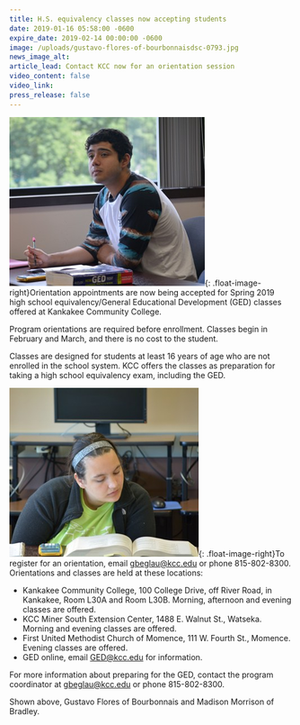 ```yaml
---
title: H.S. equivalency classes now accepting students
date: 2019-01-16 05:58:00 -0600
expire_date: 2019-02-14 00:00:00 -0600
image: /uploads/gustavo-flores-of-bourbonnaisdsc-0793.jpg
news_image_alt:
article_lead: Contact KCC now for an orientation session
video_content: false
video_link:
press_release: false
---
```


![](/uploads/gustavo-flores-of-bourbonnais-small.jpg){: .float-image-right}Orientation appointments are now being accepted for Spring 2019 high school equivalency/General Educational Development (GED) classes offered at Kankakee Community College.

Program orientations are required before enrollment. Classes begin in February and March, and there is no cost to the student.

Classes are designed for students at least 16 years of age who are not enrolled in the school system. KCC offers the classes as preparation for taking a high school equivalency exam, including the GED.

![](/uploads/madison-morrison-of-bradley-small.jpg){: .float-image-right}To register for an orientation, email [gbeglau@kcc.edu](mailto:gbeglau@kcc.edu) or phone 815-802-8300. Orientations and classes are held at these locations:

* Kankakee Community College, 100 College Drive, off River Road, in Kankakee, Room L30A and Room L30B. Morning, afternoon and evening classes are offered.
* KCC Miner South Extension Center, 1488 E. Walnut St., Watseka. Morning and evening classes are offered.
* First United Methodist Church of Momence, 111 W. Fourth St., Momence. Evening classes are offered.
* GED online, email [GED@kcc.edu](mailto:GED@kcc.edu) for information.

For more information about preparing for the GED, contact the program coordinator at [gbeglau@kcc.edu](mailto:gbeglau@kcc.edu) or phone 815-802-8300.

Shown above, Gustavo Flores of Bourbonnais and Madison Morrison of Bradley.